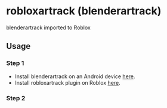 # robloxartrack (blenderartrack)
blenderartrack imported to Roblox

## Usage
### Step 1
- Install blenderartrack on an Android device [here](https://www.mediafire.com/file/ri1w0in2b807pj4/blendartrack.apk/file).
- Install robloxartrack plugin on Roblox [here](https://www.mediafire.com/file/ri1w0in2b807pj4/blendartrack.apk/file).

### Step 2
